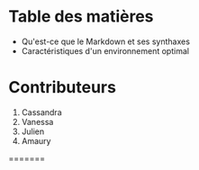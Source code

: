 
# Table des matières

* Qu'est-ce que le Markdown et ses synthaxes
* Caractéristiques d'un environnement optimal

# Contributeurs

1. Cassandra
2. Vanessa
3. Julien
4. Amaury

=======

